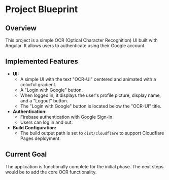 
# Project Blueprint

## Overview

This project is a simple OCR (Optical Character Recognition) UI built with Angular. It allows users to authenticate using their Google account.

## Implemented Features

*   **UI:**
    *   A simple UI with the text "OCR-UI" centered and animated with a colorful gradient.
    *   A "Login with Google" button.
    *   When logged in, it displays the user's profile picture, display name, and a "Logout" button.
    *   The "Login with Google" button is located below the "OCR-UI" title.
*   **Authentication:**
    *   Firebase authentication with Google Sign-In.
    *   Users can log in and out.
*   **Build Configuration:**
    *   The build output path is set to `dist/cloudflare` to support Cloudflare Pages deployment.

## Current Goal

The application is functionally complete for the initial phase. The next steps would be to add the core OCR functionality.
